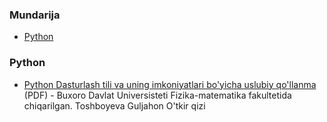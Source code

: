 ### Mundarija

* [Python](#python)


### Python

* [Python Dasturlash tili va uning imkoniyatlari bo'yicha uslubiy qo'llanma](https://www.tutorials.uz/upload/python_darslik.pdf)  (PDF) - Buxoro Davlat Universisteti Fizika-matematika fakultetida chiqarilgan. Toshboyeva Guljahon O'tkir qizi
